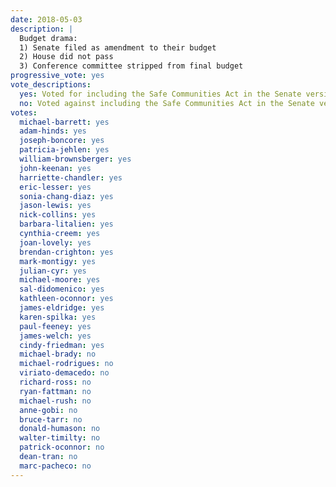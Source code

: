 ```yaml
---
date: 2018-05-03
description: |
  Budget drama:  
  1) Senate filed as amendment to their budget  
  2) House did not pass  
  3) Conference committee stripped from final budget  
progressive_vote: yes
vote_descriptions:
  yes: Voted for including the Safe Communities Act in the Senate version of the budget
  no: Voted against including the Safe Communities Act in the Senate version of the budget
votes:
  michael-barrett: yes
  adam-hinds: yes
  joseph-boncore: yes
  patricia-jehlen: yes
  william-brownsberger: yes
  john-keenan: yes
  harriette-chandler: yes
  eric-lesser: yes
  sonia-chang-diaz: yes
  jason-lewis: yes
  nick-collins: yes
  barbara-litalien: yes
  cynthia-creem: yes
  joan-lovely: yes
  brendan-crighton: yes
  mark-montigy: yes
  julian-cyr: yes
  michael-moore: yes
  sal-didomenico: yes
  kathleen-oconnor: yes
  james-eldridge: yes
  karen-spilka: yes
  paul-feeney: yes
  james-welch: yes
  cindy-friedman: yes
  michael-brady: no
  michael-rodrigues: no
  viriato-demacedo: no
  richard-ross: no
  ryan-fattman: no
  michael-rush: no
  anne-gobi: no
  bruce-tarr: no
  donald-humason: no
  walter-timilty: no
  patrick-oconnor: no
  dean-tran: no
  marc-pacheco: no
---
```

